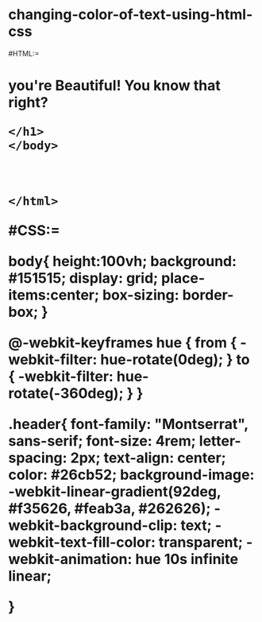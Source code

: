 # changing-color-of-text-using-html-css


#HTML:=


<!DOCTYPE html>
<html>

<head>
    <link rel="stylesheet" href="madan.css">
</head>
<body>
    <h1 class="header">
you're Beautiful! You know that right?

    </h1>
    </body>



    </html>


#CSS:=


body{
    height:100vh;
    background: #151515;
    display: grid;
    place-items:center;
    box-sizing: border-box;
}

@-webkit-keyframes hue {
    from {
        -webkit-filter: hue-rotate(0deg);
    }
    to {
        -webkit-filter: hue-rotate(-360deg);
    }
}

.header{
    font-family: "Montserrat", sans-serif;
    font-size: 4rem;
    letter-spacing: 2px;
    text-align: center;
    color: #26cb52;
    background-image: -webkit-linear-gradient(92deg, #f35626, #feab3a, #262626);
    -webkit-background-clip: text;
    -webkit-text-fill-color: transparent;
    -webkit-animation: hue 10s infinite linear;

}
